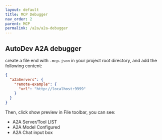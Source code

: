 ```yaml
---
layout: default
title: MCP Debugger
nav_order: 2
parent: MCP
permalink: /a2a/a2a-debugger
---
```


## AutoDev A2A debugger

create a file end with `.mcp.json` in your project root directory, and add the following content:

```json
{
  "a2aServers": {
    "remote-example": {
      "url": "http://localhost:9999"
    }
  }
}
```

Then, click show preview in File toolbar, you can see:

- A2A Server/Tool LIST
- A2A Model Configured
- A2A Chat input box
